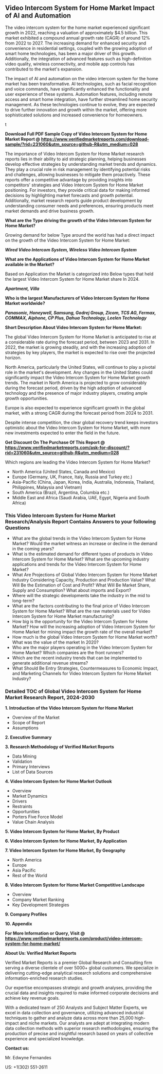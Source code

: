 <h2>Video Intercom System for Home Market Impact of AI and Automation</h2><p>The video intercom system for the home market experienced significant growth in 2022, reaching a valuation of approximately $4.5 billion. This market exhibited a compound annual growth rate (CAGR) of around 12% from 2022 to 2027. The increasing demand for enhanced security and convenience in residential settings, coupled with the growing adoption of smart home technologies, has been a major driver of this growth. Additionally, the integration of advanced features such as high-definition video quality, wireless connectivity, and mobile app controls has contributed to the market's expansion.</p><p>The impact of AI and automation on the video intercom system for the home market has been transformative. AI technologies, such as facial recognition and voice commands, have significantly enhanced the functionality and user experience of these systems. Automation features, including remote access and smart home integration, have further streamlined home security management. As these technologies continue to evolve, they are expected to drive further innovation and growth within the market, offering more sophisticated solutions and increased convenience for homeowners.</p>t</p><p id="" class=""><strong>Download Full PDF Sample Copy of Video Intercom System for Home Market Report @ <a href="https://www.verifiedmarketreports.com/download-sample/?rid=231060&utm_source=github-R&utm_medium=028" target="_blank">https://www.verifiedmarketreports.com/download-sample/?rid=231060&utm_source=github-R&utm_medium=028</a></strong></p><p>The importance of&nbsp;Video Intercom System for Home Market research reports lies in their ability to aid strategic planning, helping businesses develop effective strategies by understanding market trends and dynamics. They play a crucial role in risk management by identifying potential risks and challenges, allowing businesses to mitigate them proactively. These reports offer a competitive advantage by providing insights into competitors' strategies and Video Intercom System for Home Market positioning. For investors, they provide critical data for making informed decisions by highlighting market forecasts and growth potential. Additionally, market research reports guide product development by understanding consumer needs and preferences, ensuring products meet market demands and drive business growth.</p><p><strong>What are the&nbsp;Type driving the growth of the Video Intercom System for Home Market?</strong></p><p id="" class="">Growing demand for below Type around the world has had a direct impact on the growth of the Video Intercom System for Home Market:</p><em><strong>Wired Video Intercom System, Wireless Video Intercom System</strong></em></p><strong>What are the&nbsp;Applications&nbsp;of Video Intercom System for Home Market available in the Market?</strong></p><p id="" class="">Based on Application the Market is categorized into Below types that held the largest Video Intercom System for Home Market share In 2024.</p><em><strong>Apartment, Villa</strong></em></p><strong>Who is the largest Manufacturers of Video Intercom System for Home Market worldwide?</strong></p><p><em><strong>Panasonic, Honeywell, Samsung, Godrej Group, Zicom, TCS AG, Fermax, COMMAX, Aiphone, CP Plus, Dahua Technology, Leelen Technology</strong></em></p><p id="" class=""><strong>Short Description About Video Intercom System for Home Market:</strong></p><p>The global Video Intercom System for Home Market is anticipated to rise at a considerable rate during the forecast period, between 2023 and 2031. In 2022, the market is growing steadily, and with the increasing adoption of strategies by key players, the market is expected to rise over the projected horizon.</p><p>North America, particularly the United States, will continue to play a pivotal role in the market's development. Any changes in the United States could significantly impact the Video Intercom System for Home Market growth trends. The market in North America is projected to grow considerably during the forecast period, driven by the high adoption of advanced technology and the presence of major industry players, creating ample growth opportunities.</p><p>Europe is also expected to experience significant growth in the global market, with a strong CAGR during the forecast period from 2024 to 2031.</p><p>Despite intense competition, the clear global recovery trend keeps investors optimistic about the Video Intercom System for Home Market, with more new investments expected to enter the field in the future.</p><p id="" class=""><strong>Get Discount On The Purchase Of This Report @ <a href="https://www.verifiedmarketreports.com/ask-for-discount/?rid=231060&utm_source=github-R&utm_medium=028" target="_blank">https://www.verifiedmarketreports.com/ask-for-discount/?rid=231060&utm_source=github-R&utm_medium=028</a></strong></p>Which regions are leading the Video Intercom System for Home Market?</p><ul><li>North America (United States, Canada and Mexico)</li><li>Europe (Germany, UK, France, Italy, Russia and Turkey etc.)</li><li>Asia-Pacific (China, Japan, Korea, India, Australia, Indonesia, Thailand, Philippines, Malaysia and Vietnam)</li><li>South America (Brazil, Argentina, Columbia etc.)</li><li>Middle East and Africa (Saudi Arabia, UAE, Egypt, Nigeria and South Africa)</li></ul><h3 id="" class="">This Video Intercom System for Home Market Research/Analysis Report Contains Answers to your following Questions</h3><ul><li>What are the global trends in the Video Intercom System for Home Market? Would the market witness an increase or decline in the demand in the coming years?</li><li>What is the estimated demand for different types of products in Video Intercom System for Home Market? What are the upcoming industry applications and trends for the Video Intercom System for Home Market?</li><li>What Are Projections of Global Video Intercom System for Home Market Industry Considering Capacity, Production and Production Value? What Will Be the Estimation of Cost and Profit? What Will Be Market Share, Supply and Consumption? What about imports and Export?</li><li>Where will the strategic developments take the industry in the mid to long-term?</li><li>What are the factors contributing to the final price of Video Intercom System for Home Market? What are the raw materials used for Video Intercom System for Home Market manufacturing?</li><li>How big is the opportunity for the Video Intercom System for Home Market? How will the increasing adoption of Video Intercom System for Home Market for mining impact the growth rate of the overall market?</li><li>How much is the global Video Intercom System for Home Market worth? What was the value of the market In 2020?</li><li>Who are the major players operating in the Video Intercom System for Home Market? Which companies are the front runners?</li><li>Which are the recent industry trends that can be implemented to generate additional revenue streams?</li><li>What Should Be Entry Strategies, Countermeasures to Economic Impact, and Marketing Channels for Video Intercom System for Home Market Industry?</li></ul><h3 id="" class="">Detailed TOC of Global Video Intercom System for Home Market Research Report, 2024-2030</h3><p id="" class=""><strong>1. Introduction of the Video Intercom System for Home Market</strong></p><ul><li>Overview of the Market</li><li>Scope of Report</li><li>Assumptions</li></ul><p id="" class=""><strong>2. Executive Summary</strong></p><p id="" class=""><strong>3. Research Methodology of Verified Market Reports</strong></p><ul><li>Data Mining</li><li>Validation</li><li>Primary Interviews</li><li>List of Data Sources</li></ul><p id="" class=""><strong>4. Video Intercom System for Home Market Outlook</strong></p><ul><li>Overview</li><li>Market Dynamics</li><li>Drivers</li><li>Restraints</li><li>Opportunities</li><li>Porters Five Force Model</li><li>Value Chain Analysis</li></ul><p id="" class=""><strong>5. Video Intercom System for Home Market, By Product</strong></p><p id="" class=""><strong>6. Video Intercom System for Home Market, By Application</strong></p><p id="" class=""><strong>7. Video Intercom System for Home Market, By Geography</strong></p><ul><li>North America</li><li>Europe</li><li>Asia Pacific</li><li>Rest of the World</li></ul><p id="" class=""><strong>8. Video Intercom System for Home Market Competitive Landscape</strong></p><ul><li>Overview</li><li>Company Market Ranking</li><li>Key Development Strategies</li></ul><p id="" class=""><strong>9. Company Profiles</strong></p><p id="" class=""><strong>10. Appendix</strong></p><p id="" class=""><strong>For More Information or Query, Visit @ <a href="https://www.verifiedmarketreports.com/product/video-intercom-system-for-home-market/" target="_blank">https://www.verifiedmarketreports.com/product/video-intercom-system-for-home-market/</a></strong></p><p id="" class=""><strong>About Us: Verified Market Reports</strong></p><p id="" class="">Verified Market Reports is a premier Global Research and Consulting firm serving a diverse clientele of over 5000+ global customers. We specialize in delivering cutting-edge analytical research solutions and comprehensive information-enriched research studies.</p><p id="" class="">Our expertise encompasses strategic and growth analyses, providing the crucial data and insights required to make informed corporate decisions and achieve key revenue goals.</p><p id="" class="">With a dedicated team of 250 Analysts and Subject Matter Experts, we excel in data collection and governance, utilizing advanced industrial techniques to gather and analyze data across more than 25,000 high-impact and niche markets. Our analysts are adept at integrating modern data collection methods with superior research methodologies, ensuring the production of precise and insightful research based on years of collective experience and specialized knowledge.</p><p id="" class=""><strong>Contact us:</strong></p><p id="" class="">Mr. Edwyne Fernandes</p><p id="" class="">US: +1(302) 551-2611</p>